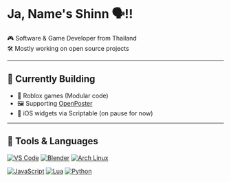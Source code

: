 # Ja, Name's Shinn 🗣️‼️
🎮 Software & Game Developer from Thailand  
🛠️ Mostly working on open source projects

---

## 🚧 Currently Building
- 🎲 Roblox games (Modular code)
- 🖼️ Supporting [OpenPoster](https://github.com/openposter)
- 📱 iOS widgets via Scriptable (on pause for now)

---

## 🧠 Tools & Languages
[![VS Code](https://custom-icon-badges.demolab.com/badge/VS%20Code-0078d7.svg?logo=visualstudiocode&logoColor=white)](#)
[![Blender](https://img.shields.io/badge/Blender-F5792A.svg?logo=blender&logoColor=white)](#)
[![Arch Linux](https://img.shields.io/badge/Arch-1793D1?logo=arch-linux&logoColor=white)](#)

[![JavaScript](https://img.shields.io/badge/JavaScript-F7DF1E?logo=javascript&logoColor=black)](#)
[![Lua](https://img.shields.io/badge/Lua-2C2D72?logo=lua&logoColor=white)](#)
[![Python](https://img.shields.io/badge/Python-3776AB?logo=python&logoColor=white)](#)
